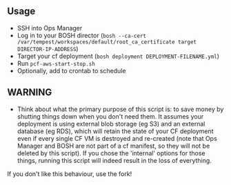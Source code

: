 
## Usage

- SSH into Ops Manager
- Log in to your BOSH director (`bosh --ca-cert /var/tempest/workspaces/default/root_ca_certificate target DIRECTOR-IP-ADDRESS`)
- Target your cf deployment (`bosh deployment DEPLOYMENT-FILENAME.yml`)
- Run `pcf-aws-start-stop.sh`
 - Optionally, add to crontab to schedule

## WARNING
- Think about what the primary purpose of this script is: to save money by shutting things down when you don't need them. It assumes your deployment is using external blob storage (eg S3) and an external database (eg RDS), which will retain the state of your CF deployment even if every single CF VM is destroyed and re-created (note that Ops Manager and BOSH are not part of a cf manifest, so they will not be deleted by this script). If you chose the 'internal' options for those things, running this script will indeed result in the loss of everything.

If you don't like this behaviour, use the fork!
